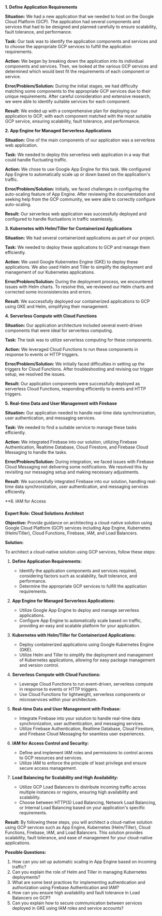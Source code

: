 **1. Define Application Requirements**

**Situation:** We had a new application that we needed to host on the Google Cloud Platform (GCP). The application had several components and services that had to be designed and planned carefully to ensure scalability, fault tolerance, and performance.

**Task:** Our task was to identify the application components and services and to choose the appropriate GCP services to fulfill the application requirements.

**Action:** We began by breaking down the application into its individual components and services. Then, we looked at the various GCP services and determined which would best fit the requirements of each component or service.

**Error/Problem/Solution:** During the initial stages, we had difficulty matching some components to the appropriate GCP services due to their unique requirements. After careful consideration and extensive research, we were able to identify suitable services for each component.

**Result:** We ended up with a comprehensive plan for deploying our application to GCP, with each component matched with the most suitable GCP service, ensuring scalability, fault tolerance, and performance.

**2. App Engine for Managed Serverless Applications**

**Situation:** One of the main components of our application was a serverless web application.

**Task:** We needed to deploy this serverless web application in a way that could handle fluctuating traffic.

**Action:** We chose to use Google App Engine for this task. We configured App Engine to automatically scale up or down based on the application's traffic.

**Error/Problem/Solution:** Initially, we faced challenges in configuring the auto-scaling feature of App Engine. After reviewing the documentation and seeking help from the GCP community, we were able to correctly configure auto-scaling.

**Result:** Our serverless web application was successfully deployed and configured to handle fluctuations in traffic seamlessly.

**3. Kubernetes with Helm/Tiller for Containerized Applications**

**Situation:** We had several containerized applications as part of our project.

**Task:** We needed to deploy these applications to GCP and manage them efficiently.

**Action:** We used Google Kubernetes Engine (GKE) to deploy these applications. We also used Helm and Tiller to simplify the deployment and management of our Kubernetes applications.

**Error/Problem/Solution:** During the deployment process, we encountered issues with Helm charts. To resolve this, we reviewed our Helm charts and corrected some inconsistencies and errors.

**Result:** We successfully deployed our containerized applications to GCP using GKE and Helm, simplifying their management.

**4. Serverless Compute with Cloud Functions**

**Situation:** Our application architecture included several event-driven components that were ideal for serverless computing.

**Task:** The task was to utilize serverless computing for these components.

**Action:** We leveraged Cloud Functions to run these components in response to events or HTTP triggers.

**Error/Problem/Solution:** We initially faced difficulties in setting up the triggers for Cloud Functions. After troubleshooting and revising our trigger setup, we resolved the issues.

**Result:** Our application components were successfully deployed as serverless Cloud Functions, responding efficiently to events and HTTP triggers.

**5. Real-time Data and User Management with Firebase**

**Situation:** Our application needed to handle real-time data synchronization, user authentication, and messaging services.

**Task:** We needed to find a suitable service to manage these tasks efficiently.

**Action:** We integrated Firebase into our solution, utilizing Firebase Authentication, Realtime Database, Cloud Firestore, and Firebase Cloud Messaging to handle the tasks.

**Error/Problem/Solution:** During integration, we faced issues with Firebase Cloud Messaging not delivering some notifications. We resolved this by revisiting our messaging setup and making necessary adjustments.

**Result:** We successfully integrated Firebase into our solution, handling real-time data synchronization, user authentication, and messaging services efficiently.

**6. IAM for Access


###

**Expert Role: Cloud Solutions Architect**

**Objective:** Provide guidance on architecting a cloud-native solution using Google Cloud Platform (GCP) services including App Engine, Kubernetes (Helm/Tiller), Cloud Functions, Firebase, IAM, and Load Balancers.

**Solution:**

To architect a cloud-native solution using GCP services, follow these steps:

1. **Define Application Requirements:**
   - Identify the application components and services required, considering factors such as scalability, fault tolerance, and performance.
   - Determine the appropriate GCP services to fulfill the application requirements.

2. **App Engine for Managed Serverless Applications:**
   - Utilize Google App Engine to deploy and manage serverless applications.
   - Configure App Engine to automatically scale based on traffic, providing an easy and scalable platform for your application.

3. **Kubernetes with Helm/Tiller for Containerized Applications:**
   - Deploy containerized applications using Google Kubernetes Engine (GKE).
   - Utilize Helm and Tiller to simplify the deployment and management of Kubernetes applications, allowing for easy package management and version control.

4. **Serverless Compute with Cloud Functions:**
   - Leverage Cloud Functions to run event-driven, serverless compute in response to events or HTTP triggers.
   - Use Cloud Functions for lightweight, serverless components or microservices within your architecture.

5. **Real-time Data and User Management with Firebase:**
   - Integrate Firebase into your solution to handle real-time data synchronization, user authentication, and messaging services.
   - Utilize Firebase Authentication, Realtime Database, Cloud Firestore, and Firebase Cloud Messaging for seamless user experiences.

6. **IAM for Access Control and Security:**
   - Define and implement IAM roles and permissions to control access to GCP resources and services.
   - Utilize IAM to enforce the principle of least privilege and ensure secure access management.

7. **Load Balancing for Scalability and High Availability:**
   - Utilize GCP Load Balancers to distribute incoming traffic across multiple instances or regions, ensuring high availability and scalability.
   - Choose between HTTP(S) Load Balancing, Network Load Balancing, or Internal Load Balancing based on your application's specific requirements.

**Result:**
By following these steps, you will architect a cloud-native solution using GCP services such as App Engine, Kubernetes (Helm/Tiller), Cloud Functions, Firebase, IAM, and Load Balancers. This solution provides scalability, fault tolerance, and ease of management for your cloud-native applications.

**Possible Questions:**
1. How can you set up automatic scaling in App Engine based on incoming traffic?
2. Can you explain the role of Helm and Tiller in managing Kubernetes deployments?
3. What are some best practices for implementing authentication and authorization using Firebase Authentication and IAM?
4. How can you ensure high availability and fault tolerance in Load Balancers on GCP?
5. Can you explain how to secure communication between services deployed in GKE using IAM roles and service accounts?